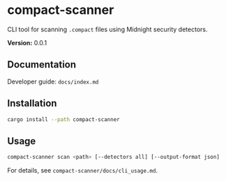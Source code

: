  # compact-scanner

 CLI tool for scanning `.compact` files using Midnight security detectors.

 **Version:** 0.0.1

 ## Documentation

 Developer guide: `docs/index.md`

 ## Installation

 ```sh
 cargo install --path compact-scanner
 ```

 ## Usage

 ```sh
 compact-scanner scan <path> [--detectors all] [--output-format json]
 ```

 For details, see `compact-scanner/docs/cli_usage.md`.